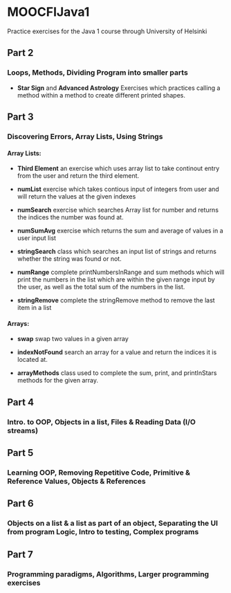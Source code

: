 # MOOCFIJava1
Practice exercises for the Java 1 course through University of Helsinki

## Part 2
### Loops, Methods, Dividing Program into smaller parts
- **Star Sign** and **Advanced Astrology** Exercises which practices calling a method within a method to create different printed shapes. 

## Part 3
### Discovering Errors, Array Lists, Using Strings

#### Array Lists: 

- **Third Element** an exercise which uses array list to take continout entry from the user and return the third element.

- **numList** exercise which takes contious input of integers from user and will return the values at the given indexes 

- **numSearch** exercise which searches Array list for number and returns the indices the number was found at.

- **numSumAvg** exercise which returns the sum and average of values in a user input list

- **stringSearch** class which searches an input list of strings and returns whether the string was found or not.

- **numRange** complete printNumbersInRange and sum methods which will print the numbers in the list which are within the given range input by the user, as well as the total sum of the numbers in the list.

- **stringRemove** complete the stringRemove method to remove the last item in a list

#### Arrays: 
- **swap** swap two values in a given array

- **indexNotFound** search an array for a value and return the indices it is located at.

- **arrayMethods** class used to complete the sum, print, and printInStars methods for the given array.



## Part 4
### Intro. to OOP, Objects in a list, Files & Reading Data (I/O streams)

## Part 5
### Learning OOP, Removing Repetitive Code, Primitive & Reference Values, Objects & References

## Part 6
### Objects on a list & a list as part of an object, Separating the UI from program Logic, Intro to testing, Complex programs

## Part 7
### Programming paradigms, Algorithms, Larger programming exercises

